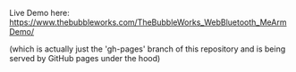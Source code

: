 Live Demo here: https://www.thebubbleworks.com/TheBubbleWorks_WebBluetooth_MeArmDemo/

(which is actually just the 'gh-pages' branch of this repository and is being served by GitHub pages under the hood)

